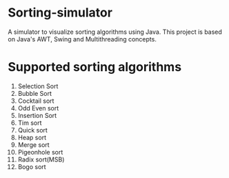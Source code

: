 # Sorting-simulator
A simulator to visualize sorting algorithms using Java.
This project is based on Java's AWT, Swing and Multithreading concepts.

# Supported sorting algorithms
1. Selection Sort
2. Bubble Sort
3. Cocktail sort
4. Odd Even sort
5. Insertion Sort
6. Tim sort
7. Quick sort
8. Heap sort
9. Merge sort
10. Pigeonhole sort
11. Radix sort(MSB)
12. Bogo sort
